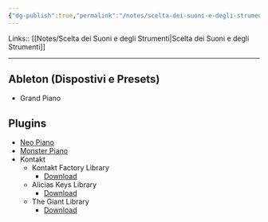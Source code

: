 ```yaml
---
{"dg-publish":true,"permalink":"/notes/scelta-dei-suoni-e-degli-strumenti-keys/","tags":["type/note"]}
---
```


Links:: [[Notes/Scelta dei Suoni e degli Strumenti\|Scelta dei Suoni e degli Strumenti]]

---

## Ableton (Dispostivi e Presets)

- Grand Piano


## Plugins

- [Neo Piano](https://neovst.com/piano-one/)
- [Monster Piano](https://agushardiman.tv/monster-piano-v3-great-free-acoustic-piano-vst-with-multi-character/)
- Kontakt
	- Kontakt Factory Library
		- [Download](https://rutracker.net/forum/viewtopic.php?t=6264660)
	- Alicias Keys Library
		- [Download](https://rutracker.net/forum/viewtopic.php?t=4952072)
	- The Giant Library
		- [Download](https://rutracker.net/forum/viewtopic.php?t=5670712)





